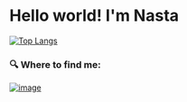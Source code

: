 # Hello world! I'm Nasta

<!-- My CV: [pdf](https://github.com/khralovich/khralovich/blob/main/cv-khralovich-web-2023.pdf) <br> -->

[![Top Langs](https://github-readme-stats.vercel.app/api/top-langs/?username=khralovich&hide=css,html,scss,javascript&layout=compact&show_icons=true&theme=merko&bg_color=00000000)](https://github.com/khralovich/github-readme-stats)


### 🔍 Where to find me:

[![image](https://img.shields.io/badge/LinkedIn-0077B5?style=for-the-badge&logo=linkedin&logoColor=white)](https://www.linkedin.com/in/khralovich/)


